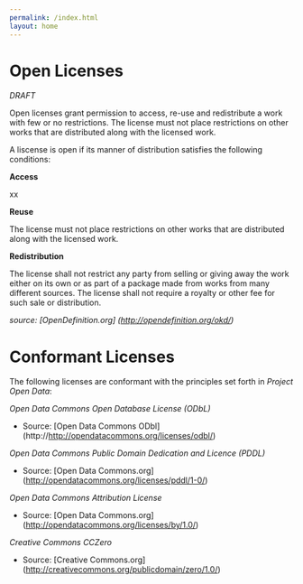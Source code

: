```yaml
---
permalink: /index.html
layout: home
---
```

Open Licenses
=========================
*DRAFT*

Open licenses grant permission to access, re-use and redistribute a work with few or no restrictions. The license must not place restrictions on other works that are distributed along with the licensed work.

A liscense is open if its manner of distribution satisfies the following conditions:

**Access**

xx

**Reuse**

The license must not place restrictions on other works that are distributed along with the licensed work.

**Redistribution**

The license shall not restrict any party from selling or giving away the work either on its own or as part of a package made from works from many different sources. The license shall not require a royalty or other fee for such sale or distribution.


*source: [OpenDefinition.org] (http://opendefinition.org/okd/)*

Conformant Licenses
=========================

The following licenses are conformant with the principles set forth in *Project Open Data*:

*Open Data Commons Open Database License (ODbL)*
* Source: [Open Data Commons ODbl] (http://http://opendatacommons.org/licenses/odbl/)

*Open Data Commons Public Domain Dedication and Licence (PDDL)*
* Source: [Open Data Commons.org] (http://opendatacommons.org/licenses/pddl/1-0/)

*Open Data Commons Attribution License*
* Source: [Open Data Commons.org] (http://opendatacommons.org/licenses/by/1.0/)

*Creative Commons CCZero*
* Source: [Creative Commons.org] (http://creativecommons.org/publicdomain/zero/1.0/)
